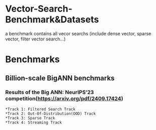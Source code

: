# Vector-Search-Benchmark&Datasets
a benchmark contains all vecor searchs (include dense vector, sparse vector, filter vector search...)
# Benchmarks
## Billion-scale BigANN benchmarks
### Results of the Big ANN: NeurIPS’23 competition(https://arxiv.org/pdf/2409.17424)
    *Track 1: Filtered Search Track
    *Track 2: Out-Of-Distribution(OOD) Track
    *Track 3: Sparse Track
    *Track 4: Streaming Track
    
